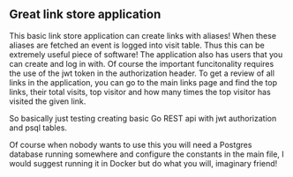## Great link store application

This basic link store application can create links with aliases! When these aliases are fetched an event is logged into visit table. Thus this can be extremely useful piece of software! The application also has users that you can create and log in with. Of course the important funcitonality requires the use of the jwt token in the authorization header. To get a review of all links in the application, you can go to the main links page and find the top links, their total visits, top visitor and how many times the top visitor has visited the given link.

So basically just testing creating basic Go REST api with jwt authorization and psql tables.

Of course when nobody wants to use this you will need a Postgres database running somewhere and configure the constants in the main file, I would suggest running it in Docker but do what you will, imaginary friend!

